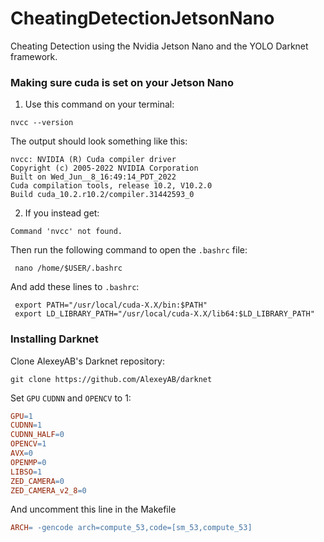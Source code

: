 # CheatingDetectionJetsonNano
Cheating Detection using the Nvidia Jetson Nano and the YOLO Darknet framework.

### Making sure cuda is set on your Jetson Nano
1. Use this command on your terminal:
```Shell
nvcc --version
```
The output should look something like this:
```Shell
nvcc: NVIDIA (R) Cuda compiler driver
Copyright (c) 2005-2022 NVIDIA Corporation
Built on Wed_Jun__8_16:49:14_PDT_2022
Cuda compilation tools, release 10.2, V10.2.0
Build cuda_10.2.r10.2/compiler.31442593_0
```
2. If you instead get:
```Shell
Command 'nvcc' not found.
```
Then run the following command to open the ```.bashrc``` file:
```Shell
 nano /home/$USER/.bashrc
```
And add these lines to ```.bashrc```:
```Vim
 export PATH="/usr/local/cuda-X.X/bin:$PATH"
 export LD_LIBRARY_PATH="/usr/local/cuda-X.X/lib64:$LD_LIBRARY_PATH"
```


### Installing Darknet
Clone AlexeyAB's Darknet repository:

```Shell
git clone https://github.com/AlexeyAB/darknet
```

Set ```GPU``` ```CUDNN``` and ```OPENCV``` to 1:

```Makefile
GPU=1
CUDNN=1
CUDNN_HALF=0
OPENCV=1
AVX=0
OPENMP=0
LIBSO=1
ZED_CAMERA=0
ZED_CAMERA_v2_8=0
```

And uncomment this line in the Makefile
```Makefile
ARCH= -gencode arch=compute_53,code=[sm_53,compute_53]
```

